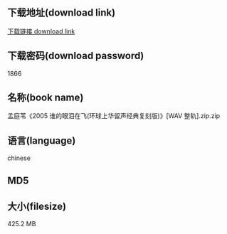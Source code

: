 ## 下载地址(download link)
[下载链接 download link](https://voluble-croquembouche-d321dc.netlify.app/?s=%E5%AD%9F%E5%BA%AD%E8%8B%87%E3%80%8A2005+%E8%B0%81%E7%9A%84%E7%9C%BC%E6%B3%AA%E5%9C%A8%E9%A3%9E%28%E7%8E%AF%E7%90%83%E4%B8%8A%E5%8D%8E%E7%95%99%E5%A3%B0%E7%BB%8F%E5%85%B8%E5%A4%8D%E5%88%BB%E7%89%88%29%E3%80%8B%5BWAV+%E6%95%B4%E8%BD%A8%5D.zip)

## 下载密码(download password)
1866

## 名称(book name)
孟庭苇《2005 谁的眼泪在飞(环球上华留声经典复刻版)》[WAV 整轨].zip.zip

## 语言(language)
chinese

## MD5


## 大小(filesize)
425.2 MB
